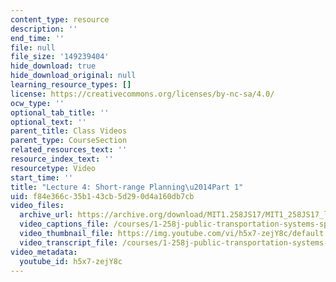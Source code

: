 ```yaml
---
content_type: resource
description: ''
end_time: ''
file: null
file_size: '149239404'
hide_download: true
hide_download_original: null
learning_resource_types: []
license: https://creativecommons.org/licenses/by-nc-sa/4.0/
ocw_type: ''
optional_tab_title: ''
optional_text: ''
parent_title: Class Videos
parent_type: CourseSection
related_resources_text: ''
resource_index_text: ''
resourcetype: Video
start_time: ''
title: "Lecture 4: Short-range Planning\u2014Part 1"
uid: f84e366c-35b1-43cb-5d29-0d4a160db7cb
video_files:
  archive_url: https://archive.org/download/MIT1.258JS17/MIT1_258JS17_lec04_300k.mp4
  video_captions_file: /courses/1-258j-public-transportation-systems-spring-2017/e41ed673a7fb5af8980af7a258937dea_h5x7-zejY8c.vtt
  video_thumbnail_file: https://img.youtube.com/vi/h5x7-zejY8c/default.jpg
  video_transcript_file: /courses/1-258j-public-transportation-systems-spring-2017/b8b02adddd0580efc2dd0df5bde79fe1_h5x7-zejY8c.pdf
video_metadata:
  youtube_id: h5x7-zejY8c
---
```

